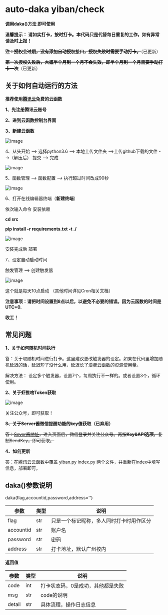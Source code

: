 # auto-daka yiban/check
**调用daka()方法 即可使用** 

**温馨提示： 请如实打卡，按时打卡。本代码只是代替每日重复的工作，如有异常请及时上报！**

~~**注：授权会过期，没有添加自动授权接口，授权失败时需要手动打卡。**~~（已更新）

~~**第一次授权失败后，大概半个月到一个月不会失效，即半个月到一个月需要手动打卡一次**~~（已更新）

## 关于如何自动运行的方法

**推荐使用[腾讯云](https://cloud.tencent.com/)免费的云函数**

**1、先注册腾讯云账号**

**2、进到云函数控制台界面**

**3、新建云函数**

![image](https://user-images.githubusercontent.com/88192911/158826265-75603d6c-ffca-4107-9bbf-950105498250.png)

4、从头开始 --> 选择python3.6 --> 本地上传文件夹 -->上传github下载的文件 -->（解压后） 提交 --> 完成

![image](https://user-images.githubusercontent.com/88192911/158829870-f069c5db-306c-4acd-b1b7-638af6742cf7.png)

5、函数管理 --> 函数配置 --> 执行超过时间改成90秒

![image](https://user-images.githubusercontent.com/88192911/158827111-31e8e55b-65c3-48f1-8df8-78d61ee2bc2d.png)

6、打开在线编辑器终端（**新建终端**）

依次输入命令 安装依赖

**cd src**

**pip install -r requirements.txt -t ./**

![image](https://user-images.githubusercontent.com/88192911/158831942-88c8a487-3479-4639-9d5a-8feeb6fe5f42.png)

安装完成后 部署

7、设定自动启动时间

触发管理 --> 创建触发器

![image](https://user-images.githubusercontent.com/88192911/158832213-d3ad7a74-7bec-4efa-876b-c99f798e115b.png)

这个就是每天10点启动 （其他时间详见Cron相关文档） 

**注意事项：请把时间设置到8点以后，以避免不必要的错误。因为云函数的时间是UTC+0.**

**收工！**

## 常见问题

**1、关于如何随机时间执行**

答：关于取随机时间进行打卡。这里建议更改触发器的设定。如果在代码里增加随机延迟的话，延迟短了没什么用，延迟长了浪费云函数的资源使用量。

解决方法： 设定多个触发器，设置7个，每周执行不一样的。或者设置3个，循环使用。

**2、关于虾推啥Token获取**

![image](https://user-images.githubusercontent.com/88192911/163210690-1e54b806-b0c3-4da5-b74d-f83f016148db.png)

关注公众号，即可获取！


**~~3、关于Server酱微信提醒功能的key值获取~~（已弃用）**

~~答：[Sever酱地址](https://sct.ftqq.com/upgrade?fr=sc)，进入页面后，微信登录并关注公众号。再按**Key&API选项**，复制SendKey，即可获取。~~

**4、如何更新**
  
  答：在腾讯云云函数中覆盖 yiban.py index.py 两个文件，并重新在index中填写信息，部署即可。

## daka()参数说明

daka(flag,accountid,password,address='')

|  参数   | 类型  |说明|
|  ----  | ----  | ---- |
| flag  | str |只是一个标记昵称，多人同时打卡时用作区分|
| accountid  | str |账户名|
| password  | str |密码|
| address  | str |打卡地址，默认广州校内|

**返回值**

|  参数   | 类型  |说明|
|  ----  | ----  | ---- |
| code  | int |打卡状态码，0是成功，其他都是失败|
| msg | str |code的说明|
|  detail   | str  |具体流程，操作日志信息|
